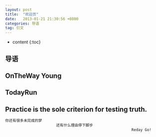 ```yaml
---
layout: post
title:  "欢迎页"
date:   2013-01-21 21:30:56 +0800
categories: 导语
tag: 引文
---
```


* content
{:toc}



导语				
------------------------

OnTheWay Young
------------------------
TodayRun
------------------------
Practice is the sole criterion for testing truth.
------------------------

```bash
你还有很多未完成的梦
                       还有什么理由停下脚步
                                                         Reday Go!
```

